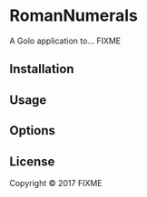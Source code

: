 
# RomanNumerals

A Golo application to... FIXME

## Installation


## Usage


## Options


## License

Copyright © 2017 FIXME
